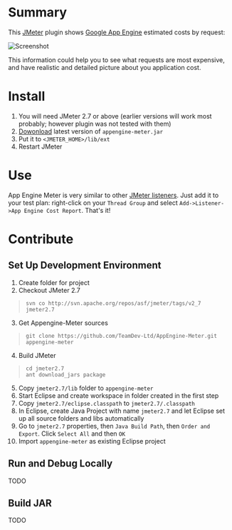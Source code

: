 Summary
=======

This [JMeter](http://jmeter.apache.org/) plugin shows [Google App Engine](https://developers.google.com/appengine/) estimated costs by request:

![Screenshot](http://content.screencast.com/users/pavel.kaplin/folders/Jing/media/c8265b57-659e-4695-8320-2327a9234674/00000021.png)

This information could help you to see what requests are most expensive, 
and have realistic and detailed picture about you application cost. 

Install
=======

1. You will need JMeter 2.7 or above (earlier versions will work most probably; however plugin was not tested with them)
2. [Dowonload](https://github.com/TeamDev-Ltd/AppEngine-Meter/downloads) latest version of `appengine-meter.jar`
3. Put it to `<JMETER_HOME>/lib/ext` 
4. Restart JMeter

Use
=======

App Engine Meter is very similar to other [JMeter listeners](http://jmeter.apache.org/usermanual/listeners.html). 
Just add it to your test plan: right-click on your `Thread Group` and select `Add->Listener->App Engine Cost Report`. 
That's it!

Contribute
==========

Set Up Development Environment
------------------------------

1. Create folder for project
2. Checkout JMeter 2.7
> `svn co http://svn.apache.org/repos/asf/jmeter/tags/v2_7 jmeter2.7`

3. Get Appengine-Meter sources
> `git clone https://github.com/TeamDev-Ltd/AppEngine-Meter.git appengine-meter`

4. Build JMeter
> `cd jmeter2.7`<br/>
> `ant download_jars package`

5. Copy `jmeter2.7/lib` folder to `appengine-meter`
6. Start Eclipse and create workspace in folder created in the first step
7. Copy `jmeter2.7/eclipse.classpath` to `jmeter2.7/.classpath`
8. In Eclipse, create Java Project with name `jmeter2.7` and let Eclipse set up all source folders and libs automatically
9. Go to `jmeter2.7` properties, then `Java Build Path`, then `Order and Export`. Click `Select All` and then `OK`
10. Import `appengine-meter` as existing Eclipse project

Run and Debug Locally
---------------------

TODO

Build JAR
---------

TODO 
